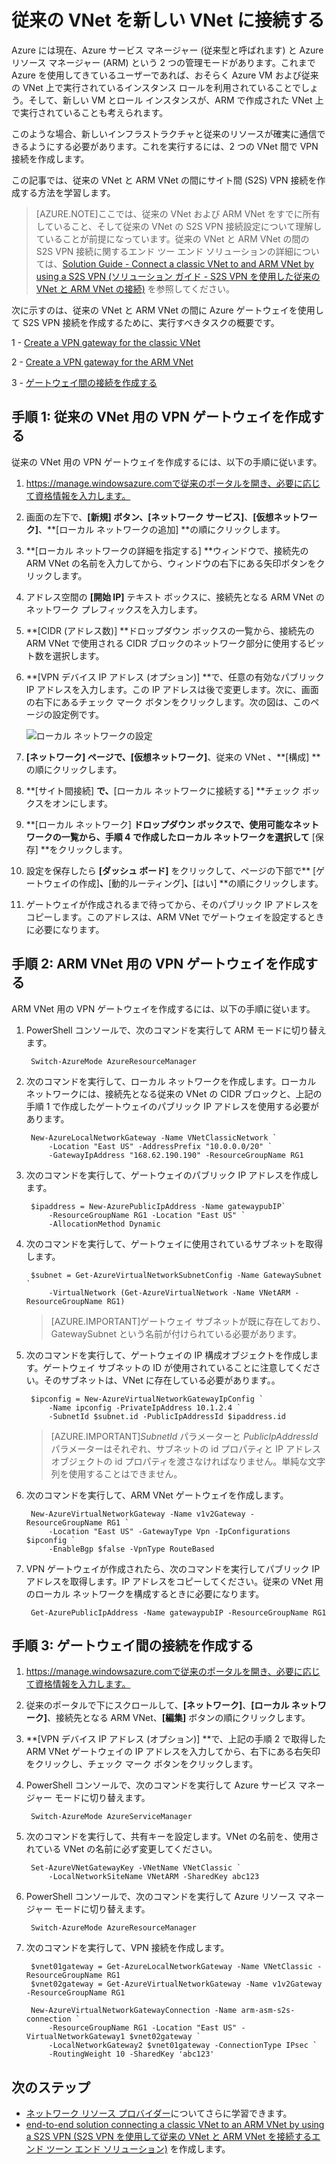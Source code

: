 <properties 
   pageTitle="Azure で従来の VNet と ARM Vnet を接続する方法"
   description="従来の VNet と新しい VNet の間の VPN 接続を作成する方法を学習します。"
   services="virtual-network"
   documentationCenter="na"
   authors="telmosampaio"
   manager="carmonm"
   editor="tysonn" />
<tags 
   ms.service="virtual-network"
   ms.devlang="na"
   ms.topic="article"
   ms.tgt_pltfrm="na"
   ms.workload="infrastructure-services"
   ms.date="12/11/2015"
   ms.author="telmos" />

# 従来の VNet を新しい VNet に接続する

Azure には現在、Azure サービス マネージャー (従来型と呼ばれます) と Azure リソース マネージャー (ARM) という 2 つの管理モードがあります。これまで Azure を使用してきているユーザーであれば、おそらく Azure VM および従来の VNet 上で実行されているインスタンス ロールを利用されていることでしょう。そして、新しい VM とロール インスタンスが、ARM で作成された VNet 上で実行されていることも考えられます。

このような場合、新しいインフラストラクチャと従来のリソースが確実に通信できるようにする必要があります。これを実行するには、2 つの VNet 間で VPN 接続を作成します。

この記事では、従来の VNet と ARM VNet の間にサイト間 (S2S) VPN 接続を作成する方法を学習します。

>[AZURE.NOTE]ここでは、従来の VNet および ARM VNet をすでに所有していること、そして従来の VNet の S2S VPN 接続設定について理解していることが前提になっています。従来の VNet と ARM VNet の間の S2S VPN 接続に関するエンド ツー エンド ソリューションの詳細については、[Solution Guide - Connect a classic VNet to and ARM VNet by using a S2S VPN (ソリューション ガイド - S2S VPN を使用した従来の VNet と ARM VNet の接続)](../virtual-networks-arm-asm-s2s.md) を参照してください。

次に示すのは、従来の VNet と ARM VNet の間に Azure ゲートウェイを使用して S2S VPN 接続を作成するために、実行すべきタスクの概要です。

1 - [Create a VPN gateway for the classic VNet](#Step-1:-Create-a-VPN-gateway-for-the-classic-VNet)

2 - [Create a VPN gateway for the ARM VNet](#Step-2:-Create-a-VPN-gateway-for-the-ARM-VNet)

3 - [ゲートウェイ間の接続を作成する](#Step-3:-Create-a-connection-between-the-gateways)

## 手順 1: 従来の VNet 用の VPN ゲートウェイを作成する

従来の VNet 用の VPN ゲートウェイを作成するには、以下の手順に従います。

1. https://manage.windowsazure.comで従来のポータルを開き、必要に応じて資格情報を入力します。
2. 画面の左下で、**[新規] **ボタン、**[ネットワーク サービス]**、**[仮想ネットワーク]**、**[ローカル ネットワークの追加] **の順にクリックします。
3. **[ローカル ネットワークの詳細を指定する] **ウィンドウで、接続先の ARM VNet の名前を入力してから、ウィンドウの右下にある矢印ボタンをクリックします。
3. アドレス空間の **[開始 IP]** テキスト ボックスに、接続先となる ARM VNet のネットワーク プレフィックスを入力します。 
4. **[CIDR (アドレス数)] **ドロップダウン ボックスの一覧から、接続先の ARM VNet で使用される CIDR ブロックのネットワーク部分に使用するビット数を選択します。
5. **[VPN デバイス IP アドレス (オプション)] **で、任意の有効なパブリック IP アドレスを入力します。この IP アドレスは後で変更します。次に、画面の右下にあるチェック マーク ボタンをクリックします。次の図は、このページの設定例です。

	![ローカル ネットワークの設定](..\virtual-network\media\virtual-networks-arm-asm-s2s-howto\figurex1.png)

5. **[ネットワーク] **ページで、**[仮想ネットワーク]**、従来の VNet 、**[構成] **の順にクリックします。
6. **[サイト間接続] **で、**[ローカル ネットワークに接続する] **チェック ボックスをオンにします。
7. **[ローカル ネットワーク] **ドロップダウン ボックスで、使用可能なネットワークの一覧から、手順 4 で作成したローカル ネットワークを選択して** [保存] **をクリックします。
8. 設定を保存したら **[ダッシュ ボード]** をクリックして、ページの下部で** [ゲートウェイの作成]**、**[動的ルーティング]**、**[はい] **の順にクリックします。
9. ゲートウェイが作成されるまで待ってから、そのパブリック IP アドレスをコピーします。このアドレスは、ARM VNet でゲートウェイを設定するときに必要になります。

## 手順 2: ARM VNet 用の VPN ゲートウェイを作成する

ARM VNet 用の VPN ゲートウェイを作成するには、以下の手順に従います。

1. PowerShell コンソールで、次のコマンドを実行して ARM モードに切り替えます。

		Switch-AzureMode AzureResourceManager

2. 次のコマンドを実行して、ローカル ネットワークを作成します。ローカル ネットワークには、接続先となる従来の VNet の CIDR ブロックと、上記の手順 1 で作成したゲートウェイのパブリック IP アドレスを使用する必要があります。

		New-AzureLocalNetworkGateway -Name VNetClassicNetwork `
			-Location "East US" -AddressPrefix "10.0.0.0/20" `
			-GatewayIpAddress "168.62.190.190" -ResourceGroupName RG1

3. 次のコマンドを実行して、ゲートウェイのパブリック IP アドレスを作成します。

		$ipaddress = New-AzurePublicIpAddress -Name gatewaypubIP`
			-ResourceGroupName RG1 -Location "East US" `
			-AllocationMethod Dynamic

4. 次のコマンドを実行して、ゲートウェイに使用されているサブネットを取得します。

		$subnet = Get-AzureVirtualNetworkSubnetConfig -Name GatewaySubnet `
			-VirtualNetwork (Get-AzureVirtualNetwork -Name VNetARM -ResourceGroupName RG1) 

	>[AZURE.IMPORTANT]ゲートウェイ サブネットが既に存在しており、GatewaySubnet という名前が付けられている必要があります。

5. 次のコマンドを実行して、ゲートウェイの IP 構成オブジェクトを作成します。ゲートウェイ サブネットの ID が使用されていることに注意してください。そのサブネットは、VNet に存在している必要があります。。

		$ipconfig = New-AzureVirtualNetworkGatewayIpConfig `
			-Name ipconfig -PrivateIpAddress 10.1.2.4 `
			-SubnetId $subnet.id -PublicIpAddressId $ipaddress.id

	>[AZURE.IMPORTANT]*SubnetId* パラメーターと *PublicIpAddressId* パラメーターはそれぞれ、サブネットの id プロパティと IP アドレス オブジェクトの id プロパティを渡さなければなりません。単純な文字列を使用することはできません。
	
5. 次のコマンドを実行して、ARM VNet ゲートウェイを作成します。

		New-AzureVirtualNetworkGateway -Name v1v2Gateway -ResourceGroupName RG1 `
			-Location "East US" -GatewayType Vpn -IpConfigurations $ipconfig `
			-EnableBgp $false -VpnType RouteBased

6. VPN ゲートウェイが作成されたら、次のコマンドを実行してパブリック IP アドレスを取得します。IP アドレスをコピーしてください。従来の VNet 用のローカル ネットワークを構成するときに必要になります。

		Get-AzurePublicIpAddress -Name gatewaypubIP -ResourceGroupName RG1

## 手順 3: ゲートウェイ間の接続を作成する

1. https://manage.windowsazure.comで従来のポータルを開き、必要に応じて資格情報を入力します。
2. 従来のポータルで下にスクロールして、**[ネットワーク]**、**[ローカル ネットワーク]**、接続先となる ARM VNet、**[編集]** ボタンの順にクリックします。
3. **[VPN デバイス IP アドレス (オプション)] **で、上記の手順 2 で取得した ARM VNet ゲートウェイの IP アドレスを入力してから、右下にある右矢印をクリックし、チェック マーク ボタンをクリックします。
4. PowerShell コンソールで、次のコマンドを実行して Azure サービス マネージャー モードに切り替えます。

		Switch-AzureMode AzureServiceManager

5. 次のコマンドを実行して、共有キーを設定します。VNet の名前を、使用されている VNet の名前に必ず変更してください。

		Set-AzureVNetGatewayKey -VNetName VNetClassic `
			-LocalNetworkSiteName VNetARM -SharedKey abc123

6. PowerShell コンソールで、次のコマンドを実行して Azure リソース マネージャー モードに切り替えます。

		Switch-AzureMode AzureResourceManager

7. 次のコマンドを実行して、VPN 接続を作成します。

		$vnet01gateway = Get-AzureLocalNetworkGateway -Name VNetClassic -ResourceGroupName RG1
		$vnet02gateway = Get-AzureVirtualNetworkGateway -Name v1v2Gateway -ResourceGroupName RG1
		
		New-AzureVirtualNetworkGatewayConnection -Name arm-asm-s2s-connection `
			-ResourceGroupName RG1 -Location "East US" -VirtualNetworkGateway1 $vnet02gateway `
			-LocalNetworkGateway2 $vnet01gateway -ConnectionType IPsec `
			-RoutingWeight 10 -SharedKey 'abc123'

## 次のステップ

- [ネットワーク リソース プロバイダー](../resource-groups-networking.md)についてさらに学習できます。
- [end-to-end solution connecting a classic VNet to an ARM VNet by using a S2S VPN (S2S VPN を使用して従来の VNet と ARM VNet を接続するエンド ツーン エンド ソリューション)](../virtual-networks-arm-asm-s2s.md) を作成します。

<!---HONumber=AcomDC_1217_2015-->